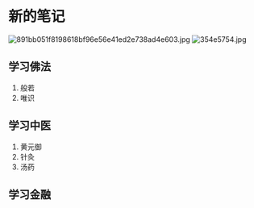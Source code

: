 # 新的笔记

![891bb051f8198618bf96e56e41ed2e738ad4e603.jpg](0)
![354e5754.jpg](1)

## 学习佛法
1. 般若
2. 唯识

## 学习中医
1. 黄元御
2. 针灸
3. 汤药

## 学习金融


